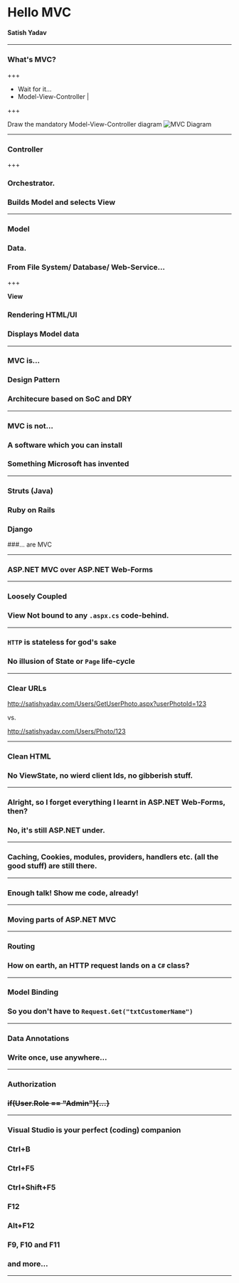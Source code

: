 # Hello MVC
#### Satish Yadav

---

### What's MVC?

+++

- Wait for it...
- Model-View-Controller |

+++

Draw the mandatory Model-View-Controller diagram
![MVC Diagram](https://www.pluralsight.com/content/dam/pluralsight/blog/2015/12/tutorial-angularjs-mvc-implementation/wp/img/AngularJS_01.png)

---

### **Controller**

+++

### Orchestrator.
### Builds Model and selects View

---

### **Model**

### Data.
### From File System/ Database/ Web-Service... 

+++

**View**

### Rendering HTML/UI
### Displays Model data

---

### **MVC is...**

### Design Pattern
### Architecure based on SoC and DRY 
--- 

### **MVC is not...**

### A software which you can install
### Something Microsoft has invented

---

### Struts (Java)
### Ruby on Rails
### Django
###... are MVC

---

### **ASP.NET MVC over ASP.NET Web-Forms**

---

### **Loosely Coupled**
### View Not bound to any ````.aspx.cs```` code-behind.
 
---


### ````HTTP```` is stateless for god's sake
### No illusion of State or ````Page```` life-cycle

---

### **Clear URLs**

http://satishyadav.com/Users/GetUserPhoto.aspx?userPhotoId=123

vs.

http://satishyadav.com/Users/Photo/123

---

### **Clean HTML**

### No ViewState, no wierd client Ids, no gibberish stuff.

---

### Alright, so I forget everything I learnt in ASP.NET Web-Forms, then?
### No, it's still ASP.NET under.

--- 

### Caching, Cookies, modules, providers, handlers etc. (all the good stuff) are still there.

---

### **Enough talk! Show me code, already!**

---

### **Moving parts of ASP.NET MVC**

---

### **Routing**

### How on earth, an HTTP request lands on a ````C#```` class?

---

### **Model Binding**

### So you don't have to ````Request.Get("txtCustomerName")````

---

### **Data Annotations**

### Write once, use anywhere...

---

### **Authorization**

### ~~if(User.Role == "Admin"){...}~~

---

### Visual Studio is your perfect (coding) companion
### Ctrl+B
### Ctrl+F5
### Ctrl+Shift+F5
### F12
### Alt+F12
### F9, F10 and F11
### and more...
---
